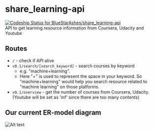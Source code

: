 # share_learning-api
[ ![Codeship Status for BlueStarAshes/share_learning-api](https://app.codeship.com/projects/2375b400-8590-0134-0c4e-72b343bdcd56/status?branch=master)](https://app.codeship.com/projects/183373)     
API to get learning resource information from Coursera, Udacity and Youtube

## Routes
 * `/` - check if API alive
 * `v0.1/search/[search_keyword]` - search courses by keyword
   * e.g. "machine+learning".
   * Here "+" is used to represent the space in your keyword. So "machine+learning" would help you search resource related to "machine learning" on those platforms.
 * `v0.1/overview` - get the number of courses from Coursera, Udacity. (Youtube will be set as 'inf' since there are too many contents)

## Our current ER-model diagram
![Alt text](http://imgur.com/H3ykQyQ.png)
